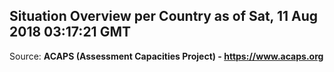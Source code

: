 ## Situation Overview per Country as of Sat, 11 Aug 2018 03:17:21 GMT

Source: **ACAPS (Assessment Capacities Project) - https://www.acaps.org**